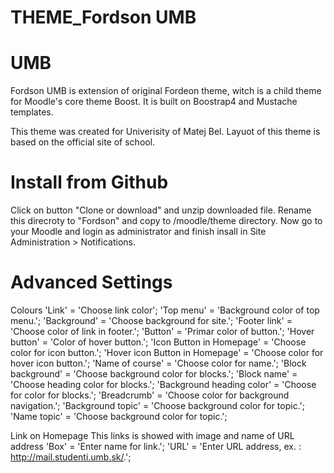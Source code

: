 THEME_Fordson UMB
=================

# UMB

Fordson UMB is extension of original Fordeon theme, witch is a child theme for Moodle's core theme Boost.
It is built on Boostrap4 and Mustache templates.

This theme was created for Univerisity of Matej Bel. Layuot of this theme is based on the official site of school.

# Install from Github

Click on button "Clone or download" and unzip downloaded file. Rename this direcroty to "Fordson" and copy to /moodle/theme directory.
Now go to your Moodle and login as administrator and finish insall in Site Administration > Notifications.

# Advanced Settings

Colours
'Link' = 'Choose link color';
'Top menu' = 'Background color of top menu.';
'Background' = 'Choose background for site.';
'Footer link' = 'Choose color of link in footer.';
'Button' = 'Primar color of button.';
'Hover button' = 'Color of hover button.';
'Icon Button in Homepage' = 'Choose color for icon button.';
'Hover icon Button in Homepage' = 'Choose color for hover icon button.';
'Name of course' = 'Choose color for name.';
'Block background' = 'Choose background color for blocks.';
'Block name' = 'Choose heading color for blocks.';
'Background heading color' = 'Choose for color for blocks.';
'Breadcrumb' = 'Choose color for background navigation.';
'Background topic' = 'Choose background color for topic.';
'Name topic' = 'Choose background color for topic.';

Link on Homepage
This links is showed with image and name of URL address
'Box' = 'Enter name for link.';
'URL' = 'Enter URL address, ex. : http://mail.studenti.umb.sk/.';


